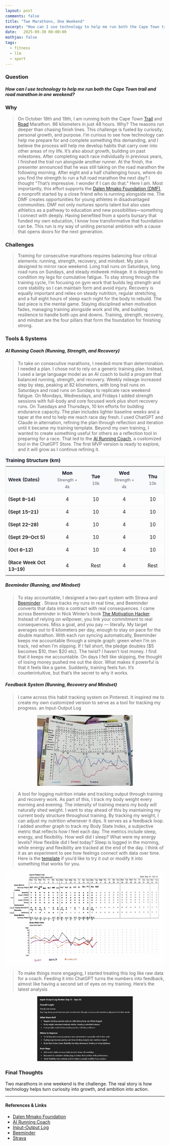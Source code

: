 ```yaml
---
layout: post
comments: false
title: "Two Marathons, One Weekend"
excerpt: "How can I use technology to help me run both the Cape Town trail and road marathon in one weekend?" 
date:   2025-09-30 00:00:00
mathjax: false
tags: 
  - fitness
  - llm
  - sport
---
```


### Question
##### How can I use technology to help me run both the Cape Town trail and road marathon in one weekend?

### Why 
> On October 18th and 19th, I am running both the Cape Town [Trail](https://capetowntrailmarathon.com/) and [Road](https://capetownmarathon.com/marathon/) Marathon. 86 kilometers in just 48 hours. Why? The reasons run deeper than chasing finish lines. This challenge is fueled by curiosity, personal growth, and purpose. I’m curious to see how technology can help me prepare for and complete something this demanding, and I believe the process will help me develop habits that carry over into other areas of my life. It’s also about growth, building on past milestones. After completing each race individually in previous years, I finished the trail run alongside another runner. At the finish, the presenter announced that he was still taking on the road marathon the following morning. After eight and a half challenging hours, where do you find the strength to run a full road marathon the next day? I thought "That’s impressive. I wonder if I can do that." Here I am. Most importantly, this effort supports the [Dalen Mmako Foundation (DMF)](https://mmakofoundation.co.za/), a nonprofit started by a close friend who is running alongside me. The DMF creates opportunities for young athletes in disadvantaged communities. DMF not only nurtures sports talent but also uses athletics as a pathway to education and new possibilities—something I connect with deeply. Having benefited from a sports bursary that funded my own education, I know how transformative that foundation can be. This run is my way of uniting personal ambition with a cause that opens doors for the next generation.

### Challenges
> Training for consecutive marathons requires balancing four critical elements: running, strength, recovery, and mindset. My plan is designed to mirror race weekend. Long trail runs on Saturdays, long road runs on Sundays, and steady midweek mileage. It is designed to condition my legs for cumulative fatigue. To stay strong through the training cycle, I’m focusing on gym work that builds leg strength and core stability so I can maintain form and avoid injury. Recovery is equally important and relies on steady nutrition, regular stretching, and a full eight hours of sleep each night for the body to rebuild. The last piece is the mental game. Staying disciplined when motivation fades, managing training alongside work and life, and building resilience to handle both ups and downs. Training, strength, recovery, and mindset are the four pillars that form the foundation for finishing strong.

### Tools & Systems

##### AI Running Coach (Running, Strength, and Recovery)
> To take on consecutive marathons, I needed more than determination. I needed a plan. I chose not to rely on a generic training plan. Instead, I used a large language model as an AI coach to build a program that balanced running, strength, and recovery. Weekly mileage increased step by step, peaking at 82 kilometers, with long trail runs on Saturdays and road runs on Sundays to replicate race weekend fatigue. On Mondays, Wednesdays, and Fridays I added strength sessions with full-body and core focused work plus short recovery runs. On Tuesdays and Thursdays, 10 km efforts for building endurance capacity. The plan includes lighter baseline weeks and a taper at the end to help me reach race day fresh. I used ChatGPT and Claude in alternation, refining the plan through reflection and iteration until it became my training template. Beyond my own training, I wanted to create something useful for others as a reflection tool in preparing for a race. That led to the [AI Running Coach](https://chatgpt.com/g/g-688a716578588191981e7834f6a464b8-ai-running-coach), a customized tool in the ChatGPT Store. The first MVP version is ready to explore, and it will grow as I continue refining it. 

<div class="table-scroll">
  <table class="training-table">
    <caption>Training Structure (km)</caption>
    <colgroup>
      <col style="min-width: 150px">
      <col span="7" style="min-width: 90px">
      <col style="min-width: 110px">
    </colgroup>
    <thead>
      <tr>
        <th>Week (Dates)</th>
        <th>Mon<br><small>Strength + 4k</small></th>
        <th>Tue<br><small>10k</small></th>
        <th>Wed<br><small>Strength + 4k</small></th>
        <th>Thu<br><small>10k</small></th>
        <th>Fri<br><small>Core + 4k</small></th>
        <th>Sat<br><small>Trail LR</small></th>
        <th>Sun<br><small>Road LR</small></th>
        <th>Weekly Total</th>
      </tr>
    </thead>
    <tbody>
      <tr>
        <td>(Sept 8–14)</td><td>4</td><td>10</td><td>4</td><td>10</td><td>4</td><td>12</td><td>14</td><td>58</td>
      </tr>
      <tr>
        <td>(Sept 15–21)</td><td>4</td><td>10</td><td>4</td><td>10</td><td>4</td><td>16</td><td>18</td><td>66</td>
      </tr>
      <tr>
        <td>(Sept 22–28)</td><td>4</td><td>10</td><td>4</td><td>10</td><td>4</td><td>20</td><td>22</td><td>74</td>
      </tr>
      <tr>
        <td>(Sept 29–Oct 5)</td><td>4</td><td>10</td><td>4</td><td>10</td><td>4</td><td>24</td><td>26</td><td>82</td>
      </tr>
      <tr>
        <td>(Oct 6–12)</td><td>4</td><td>10</td><td>4</td><td>10</td><td>4</td><td>14</td><td>16</td><td>62</td>
      </tr>
      <tr>
        <td>(Race Week Oct 13–19)</td><td>4</td><td>Rest</td><td>4</td><td>Rest</td><td>4</td><td>Trail 42</td><td>Road 42</td><td>—</td>
      </tr>
    </tbody>
  </table>
</div>

<style>
/* minimal, readable table styles (scoped to this post) */
.table-scroll { margin: 0.75rem 0 1.25rem; }
.training-table {
  width: 100%;
  border-collapse: collapse;
  table-layout: fixed;                   /* distribute columns evenly */
  font-size: 0.95rem;
  line-height: 1.4;
  border: 1px solid #e5e7eb;             /* light gray */
}
.training-table caption {
  caption-side: top;
  text-align: left;
  font-weight: 700;
  margin-bottom: .5rem;
  color: #111827;                        /* near-black */
}
.training-table thead th {
  background: #f9fafb;                   /* very light gray */
  color: #111827;
  text-align: center;
  font-weight: 700;
  padding: .6rem .5rem;
  border-bottom: 1px solid #e5e7eb;
  word-wrap: break-word;                 /* allow wrapping */
}
.training-table tbody td, .training-table tbody th {
  padding: .55rem .5rem;
  text-align: center;
  border-top: 1px solid #f1f5f9;         /* row separators */
  word-wrap: break-word;
}
.training-table tbody tr:nth-child(even) td {
  background: #fcfcfd;                   /* subtle zebra */
}
.training-table tbody td:first-child,
.training-table thead th:first-child {
  text-align: left;
  font-weight: 600;
  width: 18%;                            /* slightly wider for dates */
}
.training-table small { font-weight: 500; color: #6b7280; } /* muted labels */

/* compact on small screens */
@media (max-width: 560px) {
  .training-table { font-size: 0.88rem; }
  .training-table thead th { padding: .5rem .4rem; }
  .training-table tbody td { padding: .45rem .4rem; }
}
</style>

##### Beeminder (Running, and Mindset)
> To stay accountable, I designed a two-part system with Strava and [Beeminder](https://help.beeminder.com/article/70-what-is-beeminder)
. Strava tracks my runs in real time, and Beeminder converts that data into a contract with real consequences. 
I came across Beeminder in Nick Winter’s book [The Motivation Hacker](https://www.nickwinter.net/the-motivation-hacker). Instead of relying on willpower, you link your commitment to real consequences. Miss a goal, and you pay — literally. My target averages out to 6 kilometers per day, enough to stay on pace for the double marathon. With each run syncing automatically, Beeminder keeps me accountable through a simple graph: green when I’m on track, red when I’m slipping. If I fall short, the pledge doubles ($5 becomes $10, then $20 etc). The twist? I haven’t lost money. I find that it keeps me accountable. On days I felt like skipping, the thought of losing money pushed me out the door. What makes it powerful is that it feels like a game. Suddenly, training feels fun. It’s counterintuitive, but that’s the secret to why it works.


<!-- beeminder header + graph (via cloudflare worker; no token exposed) -->
<div id="bm"
     data-user="roger_a11"
     data-goal="doublemarathonprep"
     data-title="DoubleMarathonPrep"></div>

<style>
  .bm-row{display:flex;align-items:center;gap:.5rem;flex-wrap:wrap;margin:.5rem 0}
  .bm-link{font-weight:700;text-decoration:underline}
  .bm-chip{padding:.28rem .56rem;border-radius:.4rem;font-weight:700;line-height:1}
  .bm-buf{background:#333;color:#ffc107}
  .bm-ctd{background:#16a34a;color:#fff}
  .bm-plg{background:#444;color:#ffc107}
  .bm-img{max-width:100%;height:auto;border:0}
</style>

<script>
(async () => {
  const el = document.getElementById('bm');
  const user = el?.dataset.user, goal = el?.dataset.goal;
  const title = el?.dataset.title;

  const worker_base = 'https://beeminder-proxy.roger-arendse713.workers.dev';
  const api  = `${worker_base}/bm/${user}/${goal}`;
  const page = `https://www.beeminder.com/${user}/${goal}`;

  let g = null;
  try { const r = await fetch(api); if (r.ok) g = await r.json(); } catch(_) {}
  // Helpful for debugging the fields coming back from your worker:
  console?.log?.('beeminder payload', g);

  const fmt = ms => ms<=0 ? 'due now'
    : `${Math.floor(ms/86400000)}d ${Math.floor(ms%86400000/3600000)}h ${Math.floor(ms%3600000/60000)}m`;

  const row = document.createElement('div'); row.className='bm-row';
  const link = document.createElement('a'); link.className='bm-link';
  link.href = page; link.target = '_blank'; link.rel = 'noopener';
  link.textContent = title || `${user}/${goal}`;

  const buf=document.createElement('span'); buf.className='bm-chip bm-buf';
  const ctd=document.createElement('span'); ctd.className='bm-chip bm-ctd';
  const plg=document.createElement('span'); plg.className='bm-chip bm-plg';

  // countdown → losedate
  const losedate = g?.losedate ? g.losedate * 1000 : null;
  const tick = () => {
    if (!losedate) { ctd.textContent = '—'; return; }
    const ms = Math.max(0, losedate - Date.now());
    ctd.textContent = fmt(ms);
  };
  tick(); if (losedate) setInterval(tick, 60000);

  // buffer → prefer delta/rate (km / (km/day) = days). Fallback to g.safebuf only if needed.
  const rate  = (typeof g?.rate  === 'number') ? Math.abs(g.rate)  : null;
  const delta = (typeof g?.delta === 'number') ? g.delta : null;

  let bufDays = null;
  if (rate && rate > 0 && typeof delta === 'number') {
    bufDays = delta / rate;                         // correct definition
  } else if (typeof g?.safebuf === 'number') {
    bufDays = g.safebuf;                            // fallback if proxy supplies it correctly
  }

  buf.textContent = (typeof bufDays === 'number' && isFinite(bufDays))
    ? `+${bufDays.toFixed(4)}`
    : '+—';

  // pledge
  plg.textContent = (g && g.pledge != null) ? `$${g.pledge}` : '$—';

  row.append(link, document.createTextNode(':'), buf,
             document.createTextNode(' due in '), ctd,
             document.createTextNode(' or pay '), plg);

  const img = document.createElement('img');
  img.className='bm-img'; img.src=`${page}.png`; img.alt='beeminder goal graph';

  el.replaceChildren(row, img);
})();
</script>


##### Feedback System (Running, Recovery and Mindset)

> I came across this habit tracking system on Pinterest. It inspired me to create my own customized version to serve as a tool for tracking my progress. an Input-Output Log

<p align="center">
  <img src="/assets/tracker.png" alt="tracker" loading="lazy" decoding="async" style="width:60%; height:auto;">
</p>

> A tool for logging nutrition intake and tracking output through training and recovery work. As part of this, I track my body weight every morning and evening. The intensity of training means my body will naturally shed weight. I want to stay ahead of this by maintaining my current body structure throughout training. By tracking my weight, I can adjust my nutrition whenever it dips. It serves as a feedback loop. I added another graph to track my Body State Index, a subjective metric that reflects how I feel each day. The metrics include sleep, energy, and flexibility. How well did I sleep? What were my energy levels? How flexible did I feel today? Sleep is logged in the morning, while energy and flexibility are tracked at the end of the day. I think of it as an experiment to see how feelings connect with data over time. Here is the [template](https://docs.google.com/spreadsheets/d/1muXk-82C541gbJ1P-6h9snPo2eWTSVh8RIfgqkYkqw8/edit?usp=sharing) if you’d like to try it out or modify it into something that works for you.

<p align="center">
  <img src="/assets/IO_Log_Sept30_2025.jpg" alt="IO_Log" loading="lazy" decoding="async">
</p>

> To make things more engaging, I started treating this log like raw data for a coach. Feeding it into ChatGPT turns the numbers into feedback, almost like having a second set of eyes on my training. Here’s the latest analysis

<p align="center">
  <img src="/assets/GPT_Response.png" alt="GPT" loading="lazy" decoding="async" style="width:60%; height:auto;">
</p>

### Final Thoughts
Two marathons in one weekend is the challenge. The real story is how technology helps turn curiosity into growth, and ambition into action.

--------------
#### References & Links  

- [Dalen Mmako Foundation](https://mmakofoundation.co.za/)  
- [AI Running Coach](https://chatgpt.com/g/g-688a716578588191981e7834f6a464b8-ai-running-coach)  
- [Input-Output Log](https://docs.google.com/spreadsheets/d/1muXk-82C541gbJ1P-6h9snPo2eWTSVh8RIfgqkYkqw8/edit?usp=sharing)  
- [Beeminder](https://help.beeminder.com/article/70-what-is-beeminder)  
- [Strava](https://www.strava.com/athletes/91022371)  
